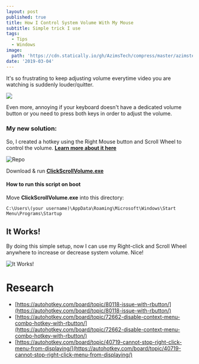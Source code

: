 ```yaml
---
layout: post
published: true
title: How I Control System Volume With My Mouse
subtitle: Simple trick I use
tags:
  - Tips
  - Windows
image:
  path: 'https://cdn.statically.io/gh/AzimsTech/compress/master/azimstech.github.io/pVN3hAo.png'
date: '2019-03-04'
---
```

It's so frustrating to keep adjusting volume everytime video you are watching is suddenly louder/quitter. 

![](https://cdn.statically.io/gh/AzimsTech/compress/master/azimstech.github.io/VRAcFjz.jpg)

Even more, annoying if your keyboard doesn't have a dedicated volume button or you need to press both keys in order to adjust the volume. 

### My new solution:

So, I created a hotkey using the Right Mouse button and Scroll Wheel to control the volume. [__Learn more about it here__](https://github.com/AzimsTech/MyAhkList/blob/master/description/ClickScrollVolume.md)


![Repo](https://cdn.statically.io/gh/AzimsTech/compress/master/azimstech.github.io/kohaT2o.png)

Download & run [**ClickScrollVolume.exe**](https://github.com/AzimsTech/MyAhkList/releases/tag/v1)  

#### How to run this script on boot
Move **ClickScrollVolume.exe** into this directory:

    C:\Users\(your username)\AppData\Roaming\Microsoft\Windows\Start Menu\Programs\Startup


## It Works!

By doing this simple setup, now I can use my Right-click and Scroll Wheel anywhere to increase or decrease system volume. Nice!

![It Works!](https://cdn.statically.io/gh/AzimsTech/compress/master/azimstech.github.io/kcap3L7.gif)

# Research
- [https://autohotkey.com/board/topic/80118-issue-with-rbutton/](https://autohotkey.com/board/topic/80118-issue-with-rbutton/)
- [https://autohotkey.com/board/topic/72662-disable-context-menu-combo-hotkey-with-rbutton/](https://autohotkey.com/board/topic/72662-disable-context-menu-combo-hotkey-with-rbutton/)
- [https://autohotkey.com/board/topic/40719-cannot-stop-right-click-menu-from-displaying/](https://autohotkey.com/board/topic/40719-cannot-stop-right-click-menu-from-displaying/)
